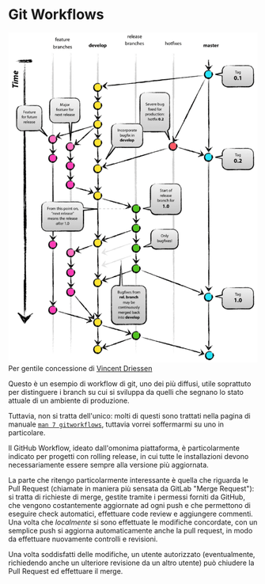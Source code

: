 # Git Workflows

![Git flow diagram](./assets/git-flow.png)
Per gentile concessione di [Vincent Driessen](https://nvie.com/posts/a-successful-git-branching-model/)

Questo è un esempio di workflow di git, uno dei più diffusi, utile soprattuto per distinguere i branch su cui si sviluppa da quelli che segnano lo stato attuale di un ambiente di produzione.

Tuttavia, non si tratta dell'unico: molti di questi sono trattati nella pagina di manuale [`man 7 gitworkflows`](https://www.man7.org/linux//man-pages/man7/gitworkflows.7.html), tuttavia vorrei soffermarmi su uno in particolare.

Il GitHub Workflow, ideato dall'omonima piattaforma, è particolarmente indicato per progetti con rolling release, in cui tutte le installazioni devono necessariamente essere sempre alla versione più aggiornata.

La parte che ritengo particolarmente interessante è quella che riguarda le Pull Request
(chiamate in maniera più sensata da GitLab "Merge Request"): si tratta di richieste di merge,
gestite tramite i permessi forniti da GitHub, che vengono costantemente aggiornate ad ogni push
e che permettono di eseguire check automatici, effettuare code review e aggiungere commenti.
Una volta che _localmente_ si sono effettuate le modifiche concordate, con un semplice push si aggiorna
automaticamente anche la pull request, in modo da effettuare nuovamente controlli e revisioni.

Una volta soddisfatti delle modifiche, un utente autorizzato (eventualmente, richiedendo anche un ulteriore revisione da un altro utente) può chiudere la Pull Request ed effettuare il merge.
